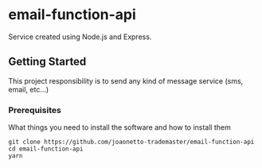 # email-function-api

Service created using Node.js and Express.

## Getting Started

This project responsibility is to send any kind of message service (sms, email, etc...)

### Prerequisites

What things you need to install the software and how to install them

```
git clone https://github.com/joaonetto-trademaster/email-function-api
cd email-function-api
yarn
```
